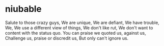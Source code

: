 # niubable
Salute to those crazy guys, We are unique, We are defiant, We have trouble, We, We use a different view of things, We don't like rut, We don't want to content with the status quo. You can praise we quoted us, against us, Challenge us, praise or discredit us, But only can't ignore us.
